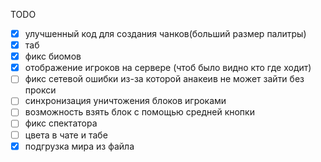 TODO

* [X] улучшенный код для создания чанков(больший размер палитры)
* [X] таб
* [X] фикс биомов
* [X] отображение игроков на сервере (чтоб было видно кто где ходит)
* [ ] фикс сетевой ошибки из-за которой анакеив не может зайти без прокси
* [ ] синхронизация уничтожения блоков игроками
* [ ] возможность взять блок с помощью средней кнопки
* [ ] фикс спектатора
* [ ] цвета в чате и табе
* [X] подгрузка мира из файла
